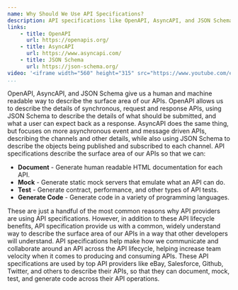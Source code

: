 ```yaml
---
name: Why Should We Use API Specifications?
description: API specifications like OpenAPI, AsyncAPI, and JSON Schema provides us with a common vocabulary for describing the surface area of our APIs in very precise and machine readable ways.
links:
    - title: OpenAPI
      url: https://openapis.org/
    - title: AsyncAPI
      url: https://www.asyncapi.com/
    - title: JSON Schema
      url: https://json-schema.org/          
video: '<iframe width="560" height="315" src="https://www.youtube.com/embed/XX9QeeQTNPE" title="YouTube video player" frameborder="0" allow="accelerometer; autoplay; clipboard-write; encrypted-media; gyroscope; picture-in-picture" allowfullscreen></iframe>'     
...
```

OpenAPI, AsyncAPI, and JSON Schema give us a human and machine readable way to describe the surface area of our APIs. OpenAPI allows us to describe the details of synchronous, request and response APIs, using JSON Schema to describe the details of what should be submitted, and what a user can expect back as a response. AsyncAPI does the same thing, but focuses on more asynchronous event and message driven APIs, describing the channels and other details, while also using JSON Schema to describe the objects being published and subscribed to each channel. API specifications describe the surface area of our APIs so that we can:

- **Document** - Generate human readable HTML documentation for each API.
- **Mock** - Generate static mock servers that emulate what an API can do.
- **Test** - Generate contract, performance, and other types of API tests.
- **Generate Code** - Generate code in a variety of programming languages.

These are just a handful of the most common reasons why API providers are using API specifications. However, in addition to these API lifecycle benefits, API specification provide us with a common, widely understand way to describe the surface area of our APIs in a way that other developers will understand. API specifications help make how we communicate and collaborate around an API across the API lifecycle, helping increase team velocity when it comes to producing and consuming APIs. These API specifications are used by top API providers like eBay, Salesforce, Github, Twitter, and others to describe their APIs, so that they can document, mock, test, and generate code across their API operations.